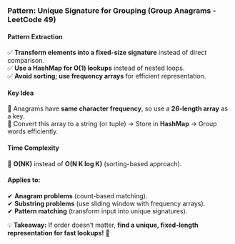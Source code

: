 ### **Pattern: Unique Signature for Grouping (Group Anagrams - LeetCode 49)**  

#### **Pattern Extraction**  
✅ **Transform elements into a fixed-size signature** instead of direct comparison.  
✅ **Use a HashMap for O(1) lookups** instead of nested loops.  
✅ **Avoid sorting; use frequency arrays** for efficient representation.  

#### **Key Idea**  
🔹 Anagrams have **same character frequency**, so use a **26-length array** as a key.  
🔹 Convert this array to a string (or tuple) → Store in **HashMap** → Group words efficiently.  

#### **Time Complexity**  
🚀 **O(NK)** instead of **O(N K log K)** (sorting-based approach).  

#### **Applies to:**  
✔ **Anagram problems** (count-based matching).  
✔ **Substring problems** (use sliding window with frequency arrays).  
✔ **Pattern matching** (transform input into unique signatures).  

💡 **Takeaway:** If order doesn’t matter, **find a unique, fixed-length representation for fast lookups!** 🚀
